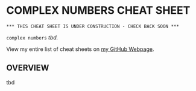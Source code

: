 # COMPLEX NUMBERS CHEAT SHEET

```
*** THIS CHEAT SHEET IS UNDER CONSTRUCTION - CHECK BACK SOON ***
```

`complex numbers` _tbd._

View my entire list of cheat sheets on
[my GitHub Webpage](https://jeffdecola.github.io/my-cheat-sheets/).

## OVERVIEW

tbd
